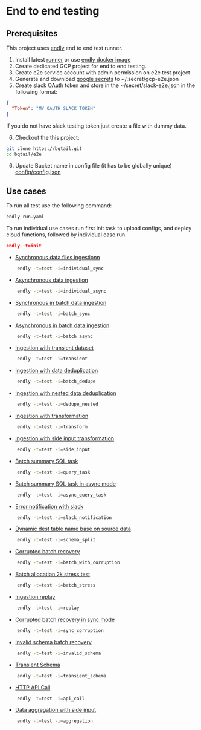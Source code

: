 # End to end testing

## Prerequisites

This project uses [endly](https://github.com/viant/endly/) end to end test runner.

1. Install latest [runner](https://github.com/viant/endly/releases) or use [endly docker image](https://github.com/viant/endly/tree/master/docker)
2. Create dedicated GCP project for  end to end testing.
3. Create e2e service account with admin permission on e2e test project
4. Generate and download [google secrets](https://github.com/viant/endly/tree/master/doc/secrets#gc) to ~/.secret/gcp-e2e.json
5. Create slack OAuth token and store in the ~/secret/slack-e2e.json in the following format:

```json
{
  "Token": "MY_OAUTH_SLACK_TOKEN"
}
```

If you do not have slack testing token just create a file with dummy data.

 
6. Checkout the this project:
```bash
git clone https://bqtail.git
cd bqtail/e2e
```
6. Update Bucket name in config file (it has to be globally unique)
[config/config.json](config/config.json)



## Use cases

To run all test use the following command:

```bash
endly run.yaml
```

To run individual use cases run first init task to upload configs, and deploy cloud functions, followed by individual case run.

```json
endly -t=init
```

- [Synchronous data files ingestionn](regression/cases/001_individual_sync)

```bash
    endly -t=test -i=individual_sync
```


- [Asynchronous data ingestion](regression/cases/002_individual_async)

```bash
    endly -t=test -i=individual_async
```

- [Synchronous in batch data ingestion](regression/cases/003_batch_sync/README.md)

```bash
    endly -t=test -i=batch_sync
```

- [Asynchronous in batch data ingestion](regression/cases/004_batch_async/README.md)

```bash
    endly -t=test -i=batch_async
```

- [Ingestion with transient dataset](regression/cases/005_transient/README.md)

```bash
    endly -t=test -i=transient
```

- [Ingestion with data deduplication](regression/cases/006_batch_dedupe/README.md)

```bash
    endly -t=test -i=batch_dedupe
```

- [Ingestion with nested data deduplication](regression/cases/007_dedupe_nested/README.md)

```bash
    endly -t=test -i=dedupe_nested
```


- [Ingestion with transformation](regression/cases/008_transform)

```bash
    endly -t=test -i=transform
```


- [Ingestion with side input transformation](regression/cases/009_side_input)

```bash
    endly -t=test -i=side_input
```

- [Batch summary SQL task](regression/cases/010_query_task)

```bash
    endly -t=test -i=query_task
```

- [Batch summary SQL task in async mode](regression/cases/011_async_query_task)

```bash
    endly -t=test -i=async_query_task
```


- [Error notification with slack](regression/cases/012_slack_notification)

```bash
    endly -t=test -i=slack_notification
```


- [Dynamic dest table name base on source data](regression/cases/013_schema_split)

```bash
    endly -t=test -i=schema_split
```

- [Corrupted batch recovery](regression/cases/014_batch_with_corruption)

```bash
    endly -t=test -i=batch_with_corruption
```

- [Batch allocation 2k stress test](regression/cases/015_batch_stress)

```bash
    endly -t=test -i=batch_stress
```


- [Ingestion replay](regression/cases/016_replay)

```bash
    endly -t=test -i=replay
```

- [Corrupted batch recovery in sync mode](regression/cases/017_sync_corruption)

```bash
    endly -t=test -i=sync_corruption
```

- [Invalid schema batch recovery](regression/cases/018_invalid_schema)

```bash
    endly -t=test -i=invalid_schema
```

- [Transient Schema](regression/cases/019_transient_schema)

```bash
    endly -t=test -i=transient_schema
```

- [HTTP API Call](regression/cases/020_api_call)

```bash
    endly -t=test -i=api_call
```

- [Data aggregation with side input](regression/cases/021_aggregation)

```bash
    endly -t=test -i=aggregation
```

